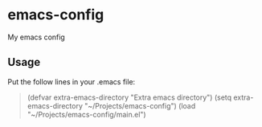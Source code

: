 emacs-config
============

My emacs config

Usage
-----

Put the follow lines in your .emacs file:

> (defvar extra-emacs-directory "Extra emacs directory")
> (setq extra-emacs-directory "~/Projects/emacs-config")
> (load "~/Projects/emacs-config/main.el")
